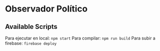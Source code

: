 # Observador Político

## Available Scripts

Para ejecutar en local: `npm start`
Para compilar: `npm run build`
Para subir a firebase: `firebase deploy`
